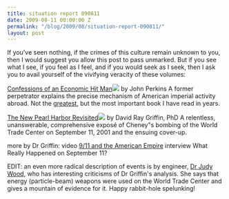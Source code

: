 ```yaml
---
title: situation report 090811
date: 2009-08-11 00:00:00 Z
permalink: "/blog/2009/08/situation-report-090811/"
layout: post
---
```


If you've seen nothing, if the crimes of this culture remain unknown to you, then I would suggest you allow this post to pass unmarked. But if you see what I see, if you feel as I feel, and if you would seek as I seek, then I ask you to avail yourself of the vivifying veracity of these volumes:

[Confessions of an Economic Hit Man](http://www.amazon.com/gp/product/0452287081?ie=UTF8&tag=thedarknessco-20&linkCode=as2&camp=1789&creative=9325&creativeASIN=0452287081)![](http://www.assoc-amazon.com/e/ir?t=thedarknessco-20&l=as2&o=1&a=0452287081) by John Perkins
A former perpetrator explains the precise mechanism of American imperial activity abroad. Not the [greatest](/other-writings/bibliography), but the most important book I have read in years.

[The New Pearl Harbor Revisited](http://www.amazon.com/gp/product/1566567297?ie=UTF8&tag=thedarknessco-20&linkCode=as2&camp=1789&creative=9325&creativeASIN=1566567297)![](http://www.assoc-amazon.com/e/ir?t=thedarknessco-20&l=as2&o=1&a=1566567297) by David Ray Griffin, PhD
A relentless, unanswerable, comprehensive exposé of Cheney"s bombing of the World Trade Center on September 11, 2001 and the ensuing cover-up.

more by Dr Griffin:
video [9/11 and the American Empire](www.youtube.com/watch?v=5x0vPXGYzqQ)
interview What Really Happened on September 11?

EDIT: an even more radical description of events is by engineer, [Dr Judy Wood](http://drjudywood.com), who has interesting criticisms of Dr Griffin's analysis. She says that energy (particle-beam) weapons were used on the World Trade Center and gives a mountain of evidence for it. Happy rabbit-hole spelunking!


